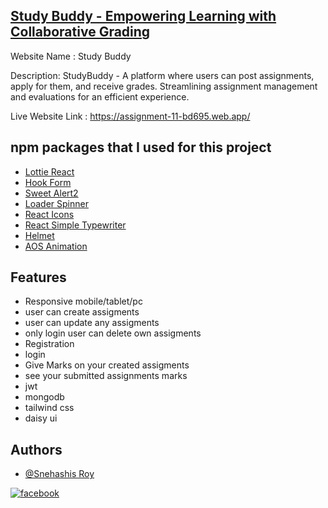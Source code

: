 ## [ Study Buddy - Empowering Learning with Collaborative Grading](https://assignment-11-bd695.web.app/)

Website Name : Study Buddy

Description: StudyBuddy - A platform where users can post assignments, apply for them, and receive grades. Streamlining assignment management and evaluations for an efficient experience.

Live Website Link : https://assignment-11-bd695.web.app/

## npm packages that I used for this project

- [Lottie React](https://www.npmjs.com/package/react-lottie)
- [Hook Form](https://react-hook-form.com/)
- [Sweet Alert2](https://sweetalert2.github.io/)
- [Loader Spinner](https://www.npmjs.com/package/react-loader-spinner)
- [React Icons](https://react-icons.github.io/react-icons/)
- [React Simple Typewriter](https://www.npmjs.com/package/react-simple-typewriter)
- [Helmet](https://www.npmjs.com/package/react-helmet)
- [AOS Animation](https://www.npmjs.com/package/aos)

## Features

- Responsive mobile/tablet/pc
- user can create assigments
- user can update any assigments
- only login user can delete own assigments
- Registration
- login
- Give Marks on your created assigments
- see your submitted assignments marks
- jwt
- mongodb
- tailwind css
- daisy ui

## Authors

- [@Snehashis Roy](https://github.com/snehashisroyofficial)

[![facebook](https://img.shields.io/badge/Facebook-Connect-brightgreen?style=for-the-badge&labelColor=black&logo=facebook)](https://www.facebook.com/Snehashisroy.official/)
